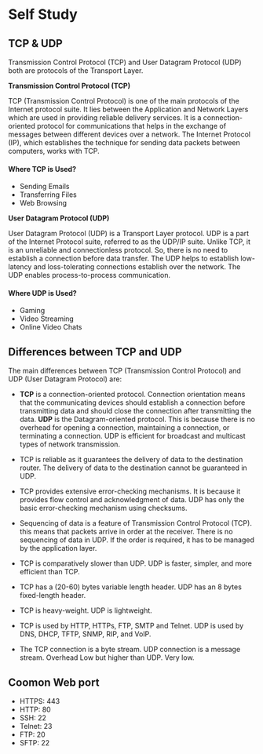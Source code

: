 # Self Study

## TCP & UDP
Transmission Control Protocol (TCP) and User Datagram Protocol (UDP) both are protocols of the Transport Layer. 

**Transmission Control Protocol (TCP)**

TCP (Transmission Control Protocol) is one of the main protocols of the Internet protocol suite. It lies between the Application and Network Layers which are used in providing reliable delivery services. It is a connection-oriented protocol for communications that helps in the exchange of messages between different devices over a network. The Internet Protocol (IP), which establishes the technique for sending data packets between computers, works with TCP.

#### Where TCP is Used?
- Sending Emails
- Transferring Files
- Web Browsing

**User Datagram Protocol (UDP)**

User Datagram Protocol (UDP) is a Transport Layer protocol. UDP is a part of the Internet Protocol suite, referred to as the UDP/IP suite. Unlike TCP, it is an unreliable and connectionless protocol. So, there is no need to establish a connection before data transfer. The UDP helps to establish low-latency and loss-tolerating connections establish over the network. The UDP enables process-to-process communication.


#### Where UDP is Used?
- Gaming
- Video Streaming
- Online Video Chats


## Differences between TCP and UDP
The main differences between TCP (Transmission Control Protocol) and UDP (User Datagram Protocol) are:
	
- **TCP** is a connection-oriented protocol. Connection orientation means that the communicating devices should establish a connection before transmitting data and should close the connection after transmitting the data.
**UDP** is the Datagram-oriented protocol. This is because there is no overhead for opening a connection, maintaining a connection, or terminating a connection. UDP is efficient for broadcast and multicast types of network transmission.

- TCP is reliable as it guarantees the delivery of data to the destination router.	The delivery of data to the destination cannot be guaranteed in UDP.

                                	
- TCP provides extensive error-checking mechanisms. It is because it provides flow control and acknowledgment of data. UDP has only the basic error-checking mechanism using checksums.

	
- Sequencing of data is a feature of Transmission Control Protocol (TCP). this means that packets arrive in order at the receiver. There is no sequencing of data in UDP. If the order is required, it has to be managed by the application layer.


- TCP is comparatively slower than UDP.	UDP is faster, simpler, and more efficient than TCP.

- TCP has a (20-60) bytes variable length header.	UDP has an 8 bytes fixed-length header.

- TCP is heavy-weight.	UDP is lightweight.


- TCP is used by HTTP, HTTPs, FTP, SMTP and Telnet.	UDP is used by DNS, DHCP, TFTP, SNMP, RIP, and VoIP.

- The TCP connection is a byte stream.	UDP connection is a message stream.
Overhead	Low but higher than UDP.	Very low.

## Coomon Web port

- HTTPS: 443
- HTTP: 80
- SSH: 22
- Telnet: 23
- FTP: 20
- SFTP: 22